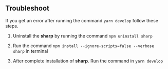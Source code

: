 ## Troubleshoot

If you get an error after running the command `yarn develop` follow these steps.

1.  Uninstall the **sharp** by running the command `npm uninstall sharp`

2.  Run the command `npm install --ignore-scripts=false --verbose sharp` in terminal

3.  After complete installation of **sharp**. Run the command in `yarn develop`
